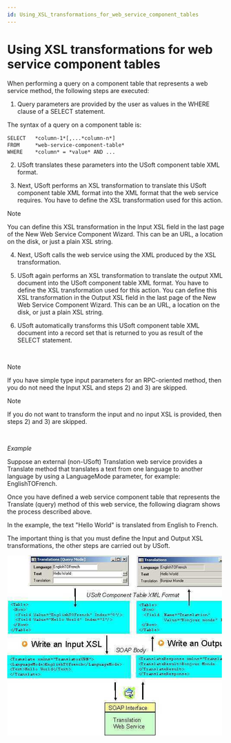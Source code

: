 ```yaml
---
id: Using_XSL_transformations_for_web_service_component_tables
---
```


# Using XSL transformations for web service component tables

When performing a query on a component table that represents a web service method, the following steps are executed:

1. Query parameters are provided by the user as values in the WHERE clause of a SELECT statement.

The syntax of a query on a component table is:

```
SELECT   *column-1*[,...*column-n*]
FROM     *web-service-component-table* 
WHERE    *column* = *value* AND ...
```

2. USoft translates these parameters into the USoft component table XML format.

3. Next, USoft performs an XSL transformation to translate this USoft component table XML format into the XML format that the web service requires. You have to define the XSL transformation used for this action.

> [!NOTE]
> You can define this XSL transformation in the Input XSL field in the last page of the New Web Service Component Wizard. This can be an URL, a location on the disk, or just a plain XSL string.

4. Next, USoft calls the web service using the XML produced by the XSL transformation.

5. USoft again performs an XSL transformation to translate the output XML document into the USoft component table XML format. You have to define the XSL transformation used for this action. You can define this XSL transformation in the Output XSL field in the last page of the New Web Service Component Wizard. This can be an URL, a location on the disk, or just a plain XSL string.

6. USoft automatically transforms this USoft component table XML document into a record set that is returned to you as result of the SELECT statement.

 

> [!NOTE]
> If you have simple type input parameters for an RPC-oriented method, then you do not need the Input XSL and steps 2) and 3) are skipped.

> [!NOTE]
> If you do not want to transform the input and no input XSL is provided, then steps 2) and 3) are skipped.

 

*Example*

Suppose an external (non-USoft) Translation web service provides a Translate method that translates a text from one language to another language by using a LanguageMode parameter, for example: EnglishTOFrench.

Once you have defined a web service component table that represents the Translate (query) method of this web service, the following diagram shows the process described above.

In the example, the text "Hello World" is translated from English to French.

The important thing is that you must define the Input and Output XSL transformations, the other steps are carried out by USoft.

![](./assets/3714da05-b3f8-420c-8aa2-7d4dff267168.jpg)

 

 